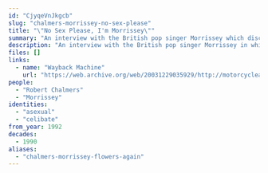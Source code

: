 ```yaml
---
id: "CjyqeVnJkgcb"
slug: "chalmers-morrissey-no-sex-please"
title: "\"No Sex Please, I'm Morrissey\""
summary: "An interview with the British pop singer Morrissey which discusses his sexuality and celibacy"
description: "An interview with the British pop singer Morrissey in which Morrissey discusses being celibate and the interviewer speculates about his sexuality"
files: []
links:
  - name: "Wayback Machine"
    url: "https://web.archive.org/web/20031229035929/http://motorcycleaupairboy.com/interviews/1992/observer.htm"
people:
  - "Robert Chalmers"
  - "Morrissey"
identities:
  - "asexual"
  - "celibate"
from_year: 1992
decades:
  - 1990
aliases:
  - "chalmers-morrissey-flowers-again"
---
```

